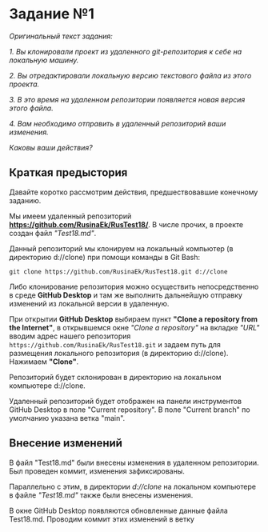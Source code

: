 # Задание №1
*Оригинальный текст задания:*

*1. Вы клонировали проект из удаленного git-репозитория к себе на локальную машину.*
 
*2. Вы отредактировали локальную версию текстового файла из этого проекта.*

*3. В это время на удаленном репозитории появляется новая версия этого файла.*

*4. Вам необходимо отправить в удаленный репозиторий ваши изменения.*

*Каковы ваши действия?*

## Краткая предыстория 

Давайте коротко рассмотрим действия, предшествовавшие конечному заданию.

Мы имеем удаленный репозиторий **https://github.com/RusinaEk/RusTest18/**. В числе прочих, в проекте создан файл *"Test18.md"*.

Данный репозиторий мы клонируем на локальный компьютер (в директорию d://clone) при помощи команды в Git Bash:

`git clone https://github.com/RusinaEk/RusTest18.git d://clone`

Либо клонирование репозитория можно осуществить непосредственно в среде **GitHub Desktop** и там же выполнить дальнейшую отправку изменений из локальной версии в удаленную.

При открытии **GitHub Desktop** выбираем пункт **"Clone a repository from the Internet"**, в открывшемся окне *"Clone a repository"* на вкладке *"URL"* вводим адрес нашего репозитория `https://github.com/RusinaEk/RusTest18.git` и задаем путь для размещения локального репозитория (в директорию d://clone). Нажимаем **"Clone"**.

Репозиторий будет склонирован в директорию на локальном компьютере d://clone.

Удаленный репозиторий будет отображен на панели инструментов GitHub Desktop в поле "Current repository". В поле "Current branch" по умолчанию указана ветка "main".

## Внесение изменений

В файл "Test18.md" были внесены изменения в удаленном репозитории. Был проведен коммит, изменения зафиксированы.

Параллельно с этим, в директории *d://clone* на локальном компьютере в файле *"Test18.md"* также были внесены изменения.

В окне GitHub Desktop появляются обновленные данные файла Test18.md. Проводим коммит этих изменений в ветку 
